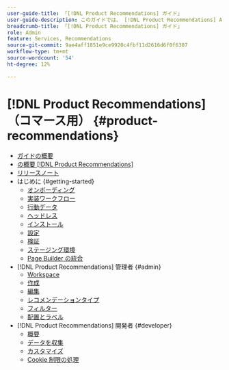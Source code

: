 ```yaml
---
user-guide-title: 「[!DNL Product Recommendations] ガイド」
user-guide-description: このガイドでは、 [!DNL Product Recommendations] Adobe Commerceから
breadcrumb-title: 「[!DNL Product Recommendations] ガイド」
role: Admin
feature: Services, Recommendations
source-git-commit: 9ae4aff1851e9ce9920c4fbf11d2616d6f0f6307
workflow-type: tm+mt
source-wordcount: '54'
ht-degree: 12%

---
```


# [!DNL Product Recommendations] （コマース用） {#product-recommendations}

- [ガイドの概要](guide-overview.md)
- [の概要 [!DNL Product Recommendations]](overview.md)
- [リリースノート](release-notes.md)
- はじめに {#getting-started}
   - [オンボーディング](onboarding.md)
   - [実装ワークフロー](implementation-workflow.md)
   - [行動データ](behavioral-data.md)
   - [ヘッドレス](headless.md)
   - [インストール](install-configure.md)
   - [設定](settings.md)
   - [検証](verify.md)
   - [ステージング環境](staging-environment.md)
   - [Page Builder の統合](page-builder.md)
- [!DNL Product Recommendations] 管理者 {#admin}
   - [Workspace](workspace.md)
   - [作成](create.md)
   - [編集](edit.md)
   - [レコメンデーションタイプ](type.md)
   - [フィルター](filters.md)
   - [配置とラベル](placement.md)
- [!DNL Product Recommendations] 開発者 {#developer}
   - [概要](development-overview.md)
   - [データを収集](events.md)
   - [カスタマイズ](customize.md)
   - [Cookie 制限の処理](setting-cookie.md)
